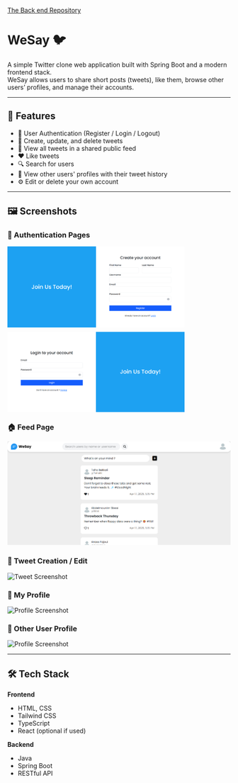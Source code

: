 [The Back end Repository](https://github.com/Anass-Fajoui/WeSay-Back-end)
# WeSay 🐦

A simple Twitter clone web application built with Spring Boot and a modern frontend stack.  
WeSay allows users to share short posts (tweets), like them, browse other users’ profiles, and manage their accounts.

---

## 🚀 Features

- 🔐 User Authentication (Register / Login / Logout)
- 📝 Create, update, and delete tweets
- 🧵 View all tweets in a shared public feed
- ❤️ Like tweets
- 🔍 Search for users
- 👤 View other users' profiles with their tweet history
- ⚙️ Edit or delete your own account

---

## 🖼️ Screenshots

### 🔐 Authentication Pages
<div style="display: flex; flex-wrap: wrap;align-items:flex-start; gap: 10px;">
  <img src="./Screenshots/register.png" alt="Screenshot 1" width="400">
  <img src="./Screenshots/login.png" alt="Screenshot 1" width="400">
</div>

### 🏠 Feed Page
![Feed Screenshot](./screenshots/feed.png)

### 📝 Tweet Creation / Edit
![Tweet Screenshot](./screenshots/tweet.png)

### 👤 My Profile
![Profile Screenshot](./screenshots/profile.png)

### 👤 Other User Profile
![Profile Screenshot](./screenshots/profile.png)


---

## 🛠️ Tech Stack

**Frontend**  
- HTML, CSS  
- Tailwind CSS  
- TypeScript  
- React (optional if used)

**Backend**  
- Java  
- Spring Boot  
- RESTful API
